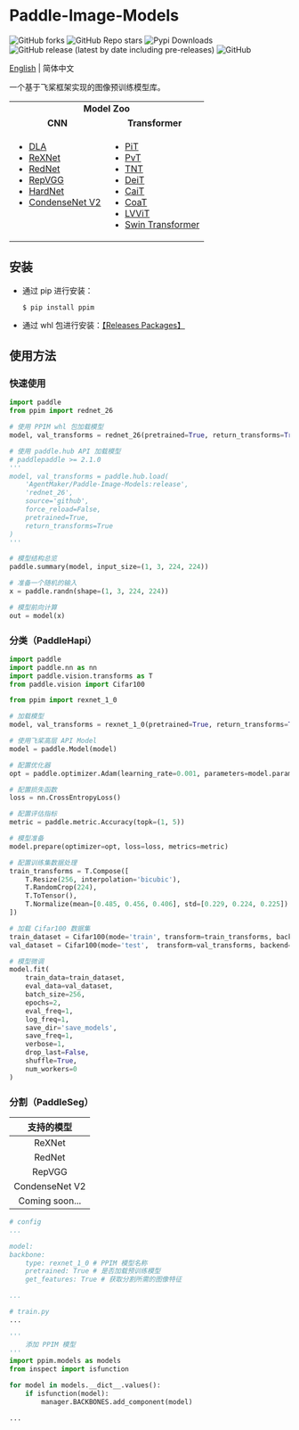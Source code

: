 # Paddle-Image-Models
![GitHub forks](https://img.shields.io/github/forks/AgentMaker/Paddle-Image-Models)
![GitHub Repo stars](https://img.shields.io/github/stars/AgentMaker/Paddle-Image-Models)
![Pypi Downloads](https://pepy.tech/badge/ppim)
![GitHub release (latest by date including pre-releases)](https://img.shields.io/github/v/release/AgentMaker/Paddle-Image-Models?include_prereleases)
![GitHub](https://img.shields.io/github/license/AgentMaker/Paddle-Image-Models)  

[English](README.md) | 简体中文

一个基于飞桨框架实现的图像预训练模型库。

<table>
  <tbody>
    <tr>
        <td colspan="6" align="center"><b>Model Zoo</b></td>
    </tr>
    <tr align="center" valign="bottom">
      <td>
        <b>CNN</b>
      </td>
      <td>
        <b>Transformer</b>
      </td>
    </tr>
    <tr valign="top">
      <td>
        <ul>
          <li><a href="./docs/en/model_zoo/dla.md">DLA</a></li>
          <li><a href="./docs/en/model_zoo/rexnet.md">ReXNet</a></li>
          <li><a href="./docs/en/model_zoo/rednet.md">RedNet</a></li>
          <li><a href="./docs/en/model_zoo/repvgg.md">RepVGG</a></li>
          <li><a href="./docs/en/model_zoo/hardnet.md">HardNet</a></li>
          <li><a href="./docs/en/model_zoo/cdnv2.md">CondenseNet V2</a></li>
        </ul>
      </td>
      <td>
        <ul>
          <li><a href="./docs/en/model_zoo/pit.md">PiT</a></li>
          <li><a href="./docs/en/model_zoo/pvt.md">PvT</a></li>
          <li><a href="./docs/en/model_zoo/tnt.md">TNT</a></li>
          <li><a href="./docs/en/model_zoo/deit.md">DeiT</a></li>
          <li><a href="./docs/en/model_zoo/cait.md">CaiT</a></li>
          <li><a href="./docs/en/model_zoo/coat.md">CoaT</a></li>
          <li><a href="./docs/en/model_zoo/lvvit.md">LVViT</a></li>
          <li><a href="./docs/en/model_zoo/swin.md">Swin Transformer</a></li>
        </ul>
      </td>
    </tr>
  </tbody>
</table>

## 安装
* 通过 pip 进行安装：

    ```shell
    $ pip install ppim
    ```

* 通过 whl 包进行安装：[【Releases Packages】](https://github.com/AgentMaker/Paddle-Image-Models/releases)

## 使用方法
### 快速使用

```python
import paddle
from ppim import rednet_26

# 使用 PPIM whl 包加载模型
model, val_transforms = rednet_26(pretrained=True, return_transforms=True)

# 使用 paddle.hub API 加载模型
# paddlepaddle >= 2.1.0
'''
model, val_transforms = paddle.hub.load(
    'AgentMaker/Paddle-Image-Models:release', 
    'rednet_26', 
    source='github', 
    force_reload=False, 
    pretrained=True, 
    return_transforms=True
)
'''

# 模型结构总览 
paddle.summary(model, input_size=(1, 3, 224, 224))

# 准备一个随机的输入
x = paddle.randn(shape=(1, 3, 224, 224))

# 模型前向计算
out = model(x)
```

### 分类（PaddleHapi）
    
```python
import paddle
import paddle.nn as nn
import paddle.vision.transforms as T
from paddle.vision import Cifar100

from ppim import rexnet_1_0

# 加载模型
model, val_transforms = rexnet_1_0(pretrained=True, return_transforms=True, class_dim=100)

# 使用飞桨高层 API Model
model = paddle.Model(model)

# 配置优化器
opt = paddle.optimizer.Adam(learning_rate=0.001, parameters=model.parameters())

# 配置损失函数
loss = nn.CrossEntropyLoss()

# 配置评估指标
metric = paddle.metric.Accuracy(topk=(1, 5))

# 模型准备
model.prepare(optimizer=opt, loss=loss, metrics=metric)

# 配置训练集数据处理
train_transforms = T.Compose([
    T.Resize(256, interpolation='bicubic'),
    T.RandomCrop(224),
    T.ToTensor(),
    T.Normalize(mean=[0.485, 0.456, 0.406], std=[0.229, 0.224, 0.225])
])

# 加载 Cifar100 数据集
train_dataset = Cifar100(mode='train', transform=train_transforms, backend='pil')
val_dataset = Cifar100(mode='test',  transform=val_transforms, backend='pil')

# 模型微调
model.fit(
    train_data=train_dataset, 
    eval_data=val_dataset, 
    batch_size=256, 
    epochs=2, 
    eval_freq=1, 
    log_freq=1, 
    save_dir='save_models', 
    save_freq=1, 
    verbose=1, 
    drop_last=False, 
    shuffle=True,
    num_workers=0
)
```

### 分割（PaddleSeg）

|   支持的模型             |
|:-----------------------:|
| ReXNet                  |
| RedNet                  |
| RepVGG                  |
| CondenseNet V2          |
| Coming soon...          |

```yaml
# config
...

model:
backbone:
    type: rexnet_1_0 # PPIM 模型名称
    pretrained: True # 是否加载预训练模型
    get_features: True # 获取分割所需的图像特征

...
```

```python
# train.py
...

'''
    添加 PPIM 模型
'''
import ppim.models as models
from inspect import isfunction

for model in models.__dict__.values():
    if isfunction(model):
        manager.BACKBONES.add_component(model)

...
```
